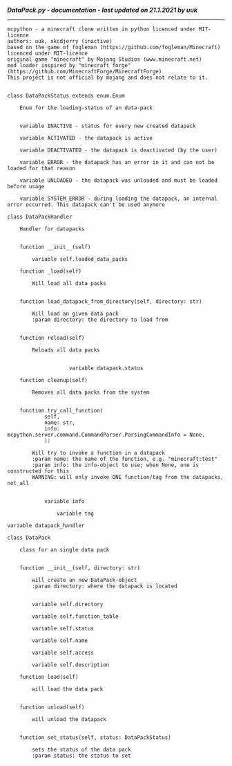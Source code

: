 ***DataPack.py - documentation - last updated on 21.1.2021 by uuk***
___

    mcpython - a minecraft clone written in python licenced under MIT-licence
    authors: uuk, xkcdjerry (inactive)
    based on the game of fogleman (https://github.com/fogleman/Minecraft) licenced under MIT-licence
    original game "minecraft" by Mojang Studios (www.minecraft.net)
    mod loader inspired by "minecraft forge" (https://github.com/MinecraftForge/MinecraftForge)
    This project is not official by mojang and does not relate to it.


    class DataPackStatus extends enum.Enum
        
        Enum for the loading-status of an data-pack


        variable INACTIVE - status for every new created datapack

        variable ACTIVATED - the datapack is active

        variable DEACTIVATED - the datapack is deactivated (by the user)

        variable ERROR - the datapack has an error in it and can not be loaded for that reason

        variable UNLOADED - the datapack was unloaded and must be loaded before usage

        variable SYSTEM_ERROR - during loading the datapack, an internal error occurred. This datapack can't be used anymore

    class DataPackHandler
        
        Handler for datapacks


        function __init__(self)

            variable self.loaded_data_packs

        function _load(self)
            
            Will load all data packs


        function load_datapack_from_directory(self, directory: str)
            
            Will load an given data pack
            :param directory: the directory to load from


        function reload(self)
            
            Reloads all data packs


                        variable datapack.status

        function cleanup(self)
            
            Removes all data packs from the system


        function try_call_function(
                self,
                name: str,
                info: mcpython.server.command.CommandParser.ParsingCommandInfo = None,
                ):
            
            Will try to invoke a function in a datapack
            :param name: the name of the function, e.g. "minecraft:test"
            :param info: the info-object to use; when None, one is constructed for this
            WARNING: will only invoke ONE function/tag from the datapacks, not all


                variable info

                    variable tag

    variable datapack_handler

    class DataPack
        
        class for an single data pack


        function __init__(self, directory: str)
            
            will create an new DataPack-object
            :param directory: where the datapack is located


            variable self.directory

            variable self.function_table

            variable self.status

            variable self.name

            variable self.access

            variable self.description

        function load(self)
            
            will load the data pack


        function unload(self)
            
            will unload the datapack


        function set_status(self, status: DataPackStatus)
            
            sets the status of the data pack
            :param status: the status to set
